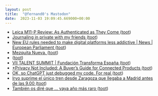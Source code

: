 ```yaml
---
layout: post
title:  "@fernand0's Mastodon"
date:  2023-11-03 19:09:45.669000+00:00
---
```

*  [Leica M11-P Review: As Authenticated as They Come ](https://petapixel.com/2023/10/26/leica-m11-p-review-as-authenticated-as-they-come) ([toot](https://mastodon.social/@fernand0/111348192750278054))
*  [Journaling in private with my friends ](https://werd.io/2023/journaling-in-private-with-my-friend) ([toot](https://mastodon.social/@fernand0/111348031978708995))
*  [New EU rules needed to make digital platforms less addictive \| News \| European Parliament ](https://www.europarl.europa.eu/news/en/press-room/20231023IPR08161/new-eu-rules-needed-to-make-digital-platforms-less-addictiv) ([toot](https://mastodon.social/@fernand0/111347839066396535))
*  [Mezquita Nueva. ](https://avecesunafoto.wordpress.com/2023/11/03/mezquita-nueva) ([toot](https://mastodon.social/@fernand0/111347799742809071))
*  [ ](https://mastodon.social/@vrruiz) ([toot](https://mastodon.social/@fernand0/111347620141271720))
*  [VII TALENT SUMMIT \| Fundación Transforma España ](https://ftransformaespana.es/milo-portfolio/vii-edicion-talent-summit) ([toot](https://mastodon.social/@fernand0/111347533333391486))
*  [*Privacy Not Included: A Buyer’s Guide for Connected Products ](https://foundation.mozilla.org/en/privacynotincluded/articles/annual-creep-o-meter) ([toot](https://mastodon.social/@fernand0/111347397221114214))
*  [OK, so ChatGPT just debugged my code. For real ](https://www.zdnet.com/article/ok-so-chatgpt-just-debugged-my-code-for-real) ([toot](https://mastodon.social/@fernand0/111347014460471931))
*  [Iryo suprime el único tren desde Zaragoza que llegaba a Madrid antes de las 9.00  ](https://www.heraldo.es/noticias/aragon/2023/10/27/iryo-suprime-el-unico-tren-desde-zaragoza-que-llegaba-a-madrid-antes-de-las-9-00-1687208.html) ([toot](https://mastodon.social/@fernand0/111346854739529597))
*  [También os diré que ... vaya año más raro ](https://mastodon.social/@fernand0/111346516355606238) ([toot](https://mastodon.social/@fernand0/111346516355606238))
